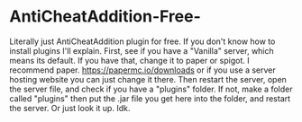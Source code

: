# AntiCheatAddition-Free-
Literally just AntiCheatAddition plugin for free. If you don't know how to install plugins I'll explain. 
First, see if you have a "Vanilla" server, which means its default. If you have that, change it to paper or spigot. I recommend paper. https://papermc.io/downloads or if you use a server hosting website you can just change it there. Then restart the server, open the server file, and check if you have a "plugins" folder. If not, make a folder called "plugins" then put the .jar file you get here into the folder, and restart the server. Or just look it up. Idk.
